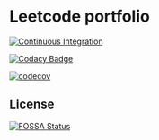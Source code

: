 # Leetcode portfolio
[![Continuous Integration](https://github.com/serhioli/leetcode/actions/workflows/ci.yml/badge.svg?branch=main&event=push)](https://github.com/serhioli/leetcode/actions/workflows/ci.yml)

[![Codacy Badge](https://app.codacy.com/project/badge/Grade/a00b9a775d8948259afb93215dbb2d81)](https://www.codacy.com/gh/serhioli/leetcode/dashboard?utm_source=github.com&amp;utm_medium=referral&amp;utm_content=serhioli/leetcode&amp;utm_campaign=Badge_Grade)

[![codecov](https://codecov.io/gh/serhioli/leetcode/branch/main/graph/badge.svg?token=VIY8WWVHF6)](https://codecov.io/gh/serhioli/leetcode)

## License
[![FOSSA Status](https://app.fossa.com/api/projects/git%2Bgithub.com%2Fserhioli%2Fleetcode.svg?type=large)](https://app.fossa.com/projects/git%2Bgithub.com%2Fserhioli%2Fleetcode?ref=badge_large)
